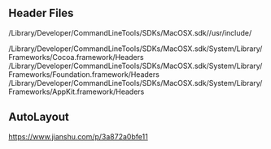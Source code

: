 

## Header Files
/Library/Developer/CommandLineTools/SDKs/MacOSX.sdk//usr/include/

/Library/Developer/CommandLineTools/SDKs/MacOSX.sdk/System/Library/Frameworks/Cocoa.framework/Headers
/Library/Developer/CommandLineTools/SDKs/MacOSX.sdk/System/Library/Frameworks/Foundation.framework/Headers
/Library/Developer/CommandLineTools/SDKs/MacOSX.sdk/System/Library/Frameworks/AppKit.framework/Headers


## AutoLayout
https://www.jianshu.com/p/3a872a0bfe11